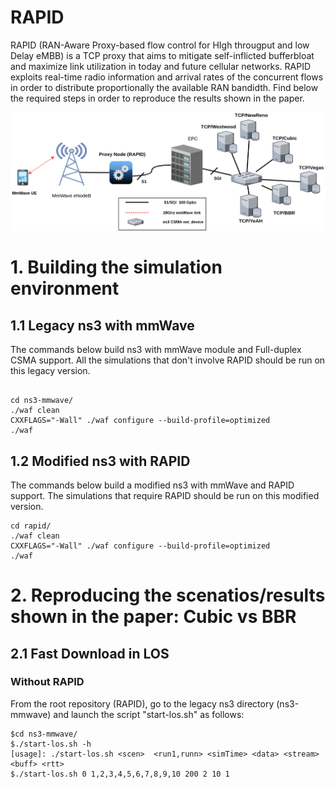 # RAPID
RAPID (RAN-Aware Proxy-based flow control for HIgh througput and low Delay eMBB) is a TCP proxy that aims to mitigate self-inflicted bufferbloat and maximize link utilization in today and future cellular networks. RAPID exploits real-time radio information and arrival rates of the concurrent flows in order to distribute proportionally the available RAN bandidth. Find below the required steps in order to reproduce the results shown in the paper.

<img src="ns3-testbed-git.png" alt="My cool logo"/>

# 1. Building the simulation environment

## 1.1 Legacy ns3 with mmWave

The commands below build ns3 with mmWave module and Full-duplex CSMA support. All the simulations that don't involve RAPID should be run on this legacy version. 

```

cd ns3-mmwave/
./waf clean
CXXFLAGS="-Wall" ./waf configure --build-profile=optimized
./waf

```

## 1.2 Modified ns3 with RAPID

The commands below build a modified ns3 with mmWave and RAPID support. The simulations that require RAPID should be run on this modified version.

```
cd rapid/
./waf clean
CXXFLAGS="-Wall" ./waf configure --build-profile=optimized
./waf

```
# 2. Reproducing the scenatios/results shown in the paper: Cubic vs BBR
## 2.1 Fast Download in LOS
### Without RAPID
From the root repository (RAPID), go to the legacy ns3 directory (ns3-mmwave) and launch the script "start-los.sh" as follows:

```
$cd ns3-mmwave/
$./start-los.sh -h
[usage]: ./start-los.sh <scen>  <run1,runn> <simTime> <data> <stream> <buff> <rtt>
$./start-los.sh 0 1,2,3,4,5,6,7,8,9,10 200 2 10 1

```
